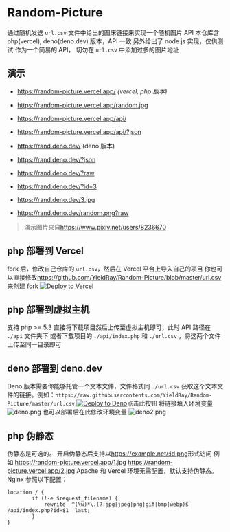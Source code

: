 # Random-Picture

通过随机发送 `url.csv` 文件中给出的图床链接来实现一个随机图片 API
本仓库含 php(vercel), deno(deno.dev) 版本，API 一致
另外给出了 node.js 实现，仅供测试
作为一个简易的 API， 切勿在 `url.csv` 中添加过多的图片地址

## 演示

- <https://random-picture.vercel.app/> _(vercel, php 版本)_
- <https://random-picture.vercel.app/random.jpg>
- <https://random-picture.vercel.app/api/>
- <https://random-picture.vercel.app/api/?json>

- <https://rand.deno.dev/> (deno 版本)
- <https://rand.deno.dev/?json>
- <https://rand.deno.dev/?raw>
- <https://rand.deno.dev/?id=3>
- <https://rand.deno.dev/3.jpg>
- <https://rand.deno.dev/random.png?raw>

> 演示图片来自<https://www.pixiv.net/users/8236670>

## php 部署到 Vercel

fork 后，修改自己仓库的 `url.csv`，然后在 Vercel 平台上导入自己的项目
你也可以直接修改<https://github.com/YieldRay/Random-Picture/blob/master/url.csv>来创建 fork
[![Deploy to Vercel](https://vercel.com/button)](https://vercel.com/import/git?s=https%3A%2F%2Fgithub.com%2FYieldRay%2FRandom-Picture)

## php 部署到虚拟主机

支持 php >= 5.3
直接将下载项目然后上传至虚拟主机即可，此时 API 路径在 `./api` 文件夹下
或者下载项目的 `./api/index.php` 和 `./url.csv` ，将这两个文件上传至同一目录即可

## deno 部署到 deno.dev

Deno 版本需要你能够托管一个文本文件，文件格式同 `./url.csv`
获取这个文本文件的链接。例如：`https://raw.githubusercontents.com/YieldRay/Random-Picture/master/url.csv`
[![Deploy to Deno](https://deno.com/deno-deploy-button.svg)](https://dash.deno.com/new?url=https://raw.githubusercontent.com/YieldRay/Random-Picture/master/test/deno.ts&env=RECORD_URL)点击此按钮
将链接填入环境变量
![deno.png](https://s2.loli.net/2022/04/28/ajWebXNYfw7Mtpv.png)
也可以部署后在此修改环境变量
![deno2.png](https://s2.loli.net/2022/04/28/VtMBlj1Uuxysboc.png)

## php 伪静态

伪静态是可选的。
开启伪静态后支持以<https://example.net/:id.png>形式访问
例如 <https://random-picture.vercel.app/1.jpg> <https://random-picture.vercel.app/2.jpg>
Apache 和 Vercel 环境无需配置，默认支持伪静态。
Nginx 参照以下配置：

```nginx
location / {
        if (!-e $request_filename) {
            rewrite  ^(\w)*\.(?:jpg|jpeg|png|gif|bmp|webp)$  /api/index.php?id=$1  last;
        }
}
```
